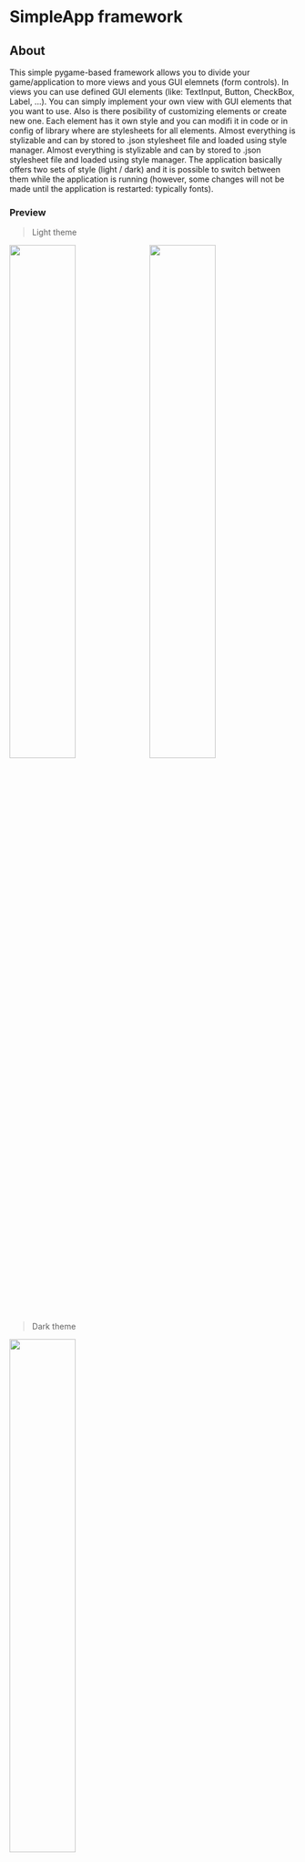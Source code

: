 # SimpleApp framework
## About
This simple pygame-based framework allows you to divide your game/application to more views and yous GUI elemnets (form controls). In views you can use defined GUI elements (like: TextInput, Button, CheckBox, Label, ...). You can simply implement your own view with GUI elements that you want to use. Also is there posibility of customizing elements or create new one. Each element has it own style and you can modifi it in code or in config of library where are stylesheets for all elements. Almost everything is stylizable and can by stored to .json stylesheet file and loaded using style manager.
Almost everything is stylizable and can by stored to .json stylesheet file and loaded using style manager. The application basically offers two sets of style (light / dark) and it is possible to switch between them while the application is running (however, some changes will not be made until the application is restarted: typically fonts).

### Preview
> Light theme
<div>
  <img src="./doc/img1.png" width="48%">
  <img src="./doc/img2.png" width="48%">
</div>

> Dark theme
<img src="./doc/img3.png" width="48%">

## How to use
Implement your own view:
```python
class View2(View):
    def __init__(self):
        # base contructor (set name and ID of view)
        super().__init__("View 2", VIEW2_ID)

    @overrides(View)
    def createEvt(self):
        # layout manager
        al = AbsoluteLayout(self)

        # button
        btn = Button(self, None, "Go to view 1")
        # assigns button to layout manager and set properties
        # [x_position, y_position, width, height]
        al.addElement(btn, ['25%', '85%', '50%', '40'])
        # on button click navigate to view with ID {VIEW1_ID}
        btn.setClickEvt(lambda btn: self.app.showViewWithID(VIEW1_ID))

        # add button to view element list
        self.addGUIElements([btn])

    @overrides(View)
    def closeEvt(self):
        pass

    @overrides(View)
    def openEvt(self):
        pass

    @overrides(View)
    def hideEvt(self):
        pass
        
    @overrides(View)
    def reloadStyleEvt(self):
        pass
```
In entry point of program create instance of Application, add your view, show some view and run app. For more detail usage of framework check main.py.
```python
view1 = View1()
view2 = View2()
app = Application([view1, view2], 30, 1, True)
app.init(640, 400, "Application", "")
app.showView(view1)
app.run()
```
&nbsp;
&nbsp;

## Application
The main component of the framework. Provides switched view work with them (rendering, events, updates, ...). Here I set the styles, icon, application name, window size, ...

---
```python
def __init__(self, views, fps=60, ups=60, dark=False)
```
  * Create instance of Application
  * __Parameters__
    * __views__: List with views (list element type: ```SimpleApp.application.View```)
    * __fps__: Rendering - Frame per second (type: ```int```)
    * __ups__: Updating - Updates per second (for example physics) (type: ```int```)
    * __dark__: If is "True" than load dark theme stylesheet (type: ```boolean```)
---

```python
def setFillColor(self, color)
```
  * Set default fill color for views of application
  * __Parameters__
    * __color__: Fill color (type: ```tuple```)

---
```python
def addView(self, view)
```
  * Add new view to application
  * __Parameters__
    * __view__: New view (type: ```SimpleApp.application.View```)

---
```python
def getStyleManager(self)
```
  * Get application style manager (type: ```SimpleApp.stylemanager.StyleManager ```)

---
```python
def reloadStyleSheet(self, styles_path)
```
  * Reload stylesheet
  * __Parameters__
    * __styles_path__: Path where is file with styles for all GUI elements  

---
```python
def reloadElementStyles(self)
```
  * Reload style of all elements (from all views of application)

---
```python
def removeView(self, view)
```
  * Remove view from application
  * __Parameters__
    * __view__: View to be removed (type: ```SimpleApp.application.View```)

---
```python
def getScreen(self)
```
  * Get screen of application (type: ```pygame.Surface```)

---
```python
def init(self, width, height, name, icon)
```
  * Init application
  * __Parameters__
    * __width__: Width of application window (type: ```int```)
    * __height__: Height of application window (type: ```int```)
    * __name__: Name of application (window title) (type: ```int```)
    * __icon__: Icon of application (type: ```int```)

---
```python
def run(self)
```
  * Run application loop (Returns False in case of fail) (type: ```boolean```)

---
```python
def close(self)
```
  * Close application

---
```python
def showView(self, view)
```
  * Close application
  * __Parameters__
    * __view__: View to be displayed in application
  * Return True in success (type: ```boolean```)

---
```python
def showViewWithName(self, name)
```
  * Show view with specific name
  * __Parameters__
    * __name__: Name of view (type: ```string```)

---
```python
def showViewWithID(self, id)
```
  * Show view with specif ID
  * __Parameters__
    * __id__: ID of view (type: ```int```)

&nbsp;
&nbsp;
## View
View represents the content/page of the application window that the user sees and with which he can interact.
```python
def __init__(self, name, id)
```
  * Create instance of Application
  * __Parameters__
    * __name__: Name of view (the name will be visible in the window title) (list element type: ```string```)
    * __id__: ID of view (can be used for navigation) (type: ```int```)

---
```python
def setID(self, id)
```
  * Set view ID
  * __Parameters__
    * __id__: New ID for view (type: ```int```)

---
```python
def addGUIElements(self, elements)
```
  * Add GUI elements to this view
  * __Parameters__
    * __elements__: List with GUI elements (list element type: ```SimpleApp.guielement.GUIElement```)

---
```python
def removeGUIElement(self, element)
```
  * Remove GUI element from view
  * __Parameters__
    * __element__: GUI element to be removed (type: ```SimpleApp.guielement.GUIElement```)

---
```python
@final 
def getApp(self)
```
  * Get reference on app (type: ```SimpleApp.application.Application```)

---
```python
def registerLayoutManager(self, layoutManager)
```
  * Register new layout manager
  * __Parameters__
    * __layoutManager__: New layout manager (type: ```SimpleApp.application.Layout```)

---
```python
def unregisterLayoutManager(self, layoutManager)
```
  * Unregister layout manager
  * __Parameters__
    * __layoutManager__: Layout manager (type: ```SimpleApp.application.Layout```)

---
```python
@final 
def getGUIElement(self)
```
  * Get list of GUIElements (list element type: ```SimpleApp.guielement.GUIElement```)

---
```python
def setDefaultCursor(self, cursor=pygame.SYSTEM_CURSOR_ARROW)
```
  * Set default cursor for view
  * __Parameters__
    * __cursor__: Default cursor (type: ```pygame.cursor constant```)

---
```python
def setFillColor(self, color)
```
  * Set view fill color
  * __Parameters__
    * __color__: View fill color (type: ```tuple```)

---
```python
@final 
def getFillColor(self)
```
  * Get view fill color (type: ```tuple```)

---
```python
def setVisibility(self, visible)
```
  * Set visibility of view
  * __Parameters__
    * __visible__: True=view is visible (type: ```boolean```)

---
```python
def setApplication(self, app)
```
  * Assigns application to this view
  * __Parameters__
    * __app__: Application (type: ```SimpleApp.application.Application```)

---
```python
@final 
def reloadElementStyle(self, list=None)
```
  * Reload style of all GUI elements from list (do not set "list" if you want all view elements)
  * __Parameters__
    * __list__: List with GUI elements (list element type: ```SimpleApp.guielement.GUIElement```)

---
```python
@abc.abstractmethod 
def createEvt(self)
```
  * Create event - when the application starting

---
```python
@abc.abstractmethod 
def closeEvt(self)
```
  * Close event - when the application closing

---
```python
@abc.abstractmethod 
def openEvt(self)
```
  * Open event - when the application show this view

---
```python
@abc.abstractmethod 
def hideEvt(self)
```
  * Hide event - when the application hide this view

---
```python
@abc.abstractmethod 
def reloadStyleEvt(self)
```
  * Reload style event - when the application reloading styles of view

---
```python
@abc.abstractmethod 
def findElement(self, list, procces_function=None)
```
  * Find element in "list of GUI elements" for which procces function return True
  * __Parameters__
    * __list__: List with GUI elements (list element type: ```SimpleApp.guielement.GUIElement```)
    * __procces_function__: True/False function, return first element for which return True

---
```python
@abc.abstractmethod 
def findElement(self, list, procces_function=None)
```
  * Find element in "list of GUI elements" for which procces function return True
  * __Parameters__
    * __list__: List with GUI elements (list element type: ```SimpleApp.guielement.GUIElement```)
    * __procces_function__: True/False function, return first element for which return True

&nbsp;
&nbsp;
## Style Manager
Provides style for each GUI element. Loading and preserves all application styles.

---
```python
def __init__(self, styles_path)
```
  * Create style manager
  * __Parameters__
    * __styles_path__: Path where is file with styles for all guil elements (type: ```string```)

---
```python
def init(self)
```
  * Init style manager

---
```python
def loadStyleSheet(self, styles_path)
```
  * Load stylesheet from file
  * __Parameters__
    * __styles_path__: Path where is file with styles for all guil elements (type: ```string```)

---
```python
def getStyleWithName(self, name)
```
  * Get style with specific name from stylsheet
  * __Parameters__
    * __name__: Name of style (type: ```string```)

---
```python
def getStyleWithName(self, name)
```
  * Get style with specific name from stylsheet
  * __Parameters__
    * __name__: Name of style (type: ```string```)

---
```python
def processStyle(self, name)
```
  * Some string values are replaced by an object if necessary
  * __Parameters__
    * __style__: Some style (type: ```dict```)


&nbsp;
&nbsp;
## GUI elements
### Base class
Base class for GUI elements

---
```python
def __init__(self, view, x, y, width, height, style, selected_cursor=pygame.SYSTEM_CURSOR_HAND)
```
  * Create GUIElement
  * __Parameters__
    * __x__: X position of Element (type: ```int```)
    * __y__: Y position of Element (type: ```int```)
    * __width__: Width position of Element (type: ```int```)
    * __height__: Height position of Element (type: ```int```)
    * __style__: Style of Element (type: ```dict```)
    * __selected_cursor__: The type of cursor that appears when this element is selected

---
```python
def setVisibility(self, visible)
```
  * Set visibility of element
  * __Parameters__
    * __visible__: True/False (type: ```boolean```)

---
```python
def isVisible(self)
```
  * Check if element is visible (type: ```boolean```)

---
```python
def setSelectCursor(self, cursor)
```
  * Set cursor type when this element is selected
  * __Parameters__
    * __cursor__: Type of cursor that appears when this element is selected (type: ```pygame cursor constant```)

---
```python
@final
def getSelectCursor(self)
```
  * Return cursor type when this element is selected (type: ```pygame cursor constant```)

---
```python
@final
def getView(self)
```
  * Get view to which the element belongs

---
```python
@final
def getX(self)
```
  * Get x position of this element (type: ```int```)

---
```python
@final
def getY(self)
```
  * Get y position of this element (type: ```int```)

---
```python
@final
def getWidth(self)
```
  * Get width of this element (type: ```int```)

---
```python
@final
def getHeight(self)
```
  * Get height of this element (type: ```int```)

---
```python
@final
def getStyle(self)
```
  * Get style of this element (type: ```dict```)

---
```python
def setX(self, x)
```
  * Set x position of this element
  * __Parameters__
    * __x__: New X position

---
```python
def setY(self, y)
```
  * Set y position of this element
  * __Parameters__
    * __y__: New Y position

---
```python
def setWidth(self, width)
```
  * Set width of this element
  * __Parameters__
    * __width__: New width of element

---
```python
def setHeight(self, height)
```
  * Set height of this element
  * __Parameters__
    * __height__: New height of element

---
```python
def setStyle(self, style)
```
  * Set style of this element
  * __Parameters__
    * __style__: New style of element

---
```python
def updateViewRect(self)
```
  * Update view rect of this element

---
```python
@final
def getViewRect(self)
```
  * Get view rect of this element (type: ```pygame.Rect```)

---
```python
@final
def select(self)
```
  * Select this element

---
```python
@final
def unSelect(self)
```
  * Unselect this element

---
```python
@final
def isSelected(self)
```
  * Check if element is selected (type: ```boolean```)

---
```python
@abc.abstractmethod
def draw(self, view, screen)
```
  * Draw element on screen
  * __Parameters__
    * __view__: View which is rendering this element
    * __scree__: Screen where element is rendered 

---
```python
@abc.abstractmethod
def processEvent(self, view, event)
```
  * Process event from view
  * __Parameters__
    * __view__: View which is sending event
    * __event__: Pygame event

---
```python
@abc.abstractmethod
def update(self, view)
```
  * Update element
  * __Parameters__
    * __view__: View which is updating this element


### Label
### Image
### Button
### Canvas
### Checkbox
### Radiobutton
### Slider
### Togglebutton
### Textinput
### Graph
### Vertical scrollbar
### Table
### Panel

### Tab Panel

&nbsp;
&nbsp;
## Layout managers
### Base class
Base layout class mainly consists from list of layout elements and an abstract ```updateLayout``` function. The layout element consists of a reference to the GUI element and properies for a specific layout manager.
* __Layout element structure:__ ```{"element": value1, "propt": value2}```

---
```python
def __init__(self, view, register=True)
```
  * Base layout class, automatically register layout manager to view
  * __Parameters__
    * __screen__: Pygame surface
    * __view__: View for which the layout manager will register
    * __register__: False: disable registration of this layout manager

---
```python
@final
def getLayoutElements(self)
```
  * Return all elements from layout

---
```python
def setElements(self, layoutElements)
```
  * Set new layout element list
  * __Parameters__
    * __layoutElements__: Layout element list

---
```python
def addElement(self, element, propt=None)
```
  * Add new layout element to layout manager
  * __Parameters__
    * __element__: GUIElement (type: ```SimpleApp.guielement.GUIElement```)
    * __propt__: Property of element for layout manager (LEFT, RIGHT, CENTER, ...) values denpends on manager

---
```python
@abc.abstractmethod
def updateLayout(self, width, height)
```
  * Update layout of all GUI elements
  * __Parameters__
    * __width__: Width of view screen   (type: ```int```)
    * __height__: Height of view screen   (type: ```int```)

### Absolute Layout
It is possible to set absolute position or size of each GUI element. Values can be set in % or px. If the value is set in %, it is then recalculated to px (in overrided method ```Layout.updateLayout```). So it is possible to set the element to be constantly in a certain position or to have a certain size.

---
```python
def __init__(self, view)
```
  * Create Absolute Layout, addElement(el, propt) -> propt : {x, y, width, height} (x, y, ...) value type: number in px ('50', '4', ...) or % ('20%', '5%', ...)
  * __Parameters__
    * __view__: View for which the layout manager will register

__Examples:__

Position only:
```python
al = AbsoluteLayout(self)
label = Label(self, None, "Label 1", True)
# set position of labe on 50% in X axis of view screen
# and 5% in Y axis of view screen
al.addElement(label, ['50%', '5%'])
```
All attributes:
```python
canvas = Canvas(self, None)
# set positon on [3%, 15%] and width on 45% and height on 40% of view screen size
al.addElement(canvas, ['3%', '15%', '45%', '40%'])
```
Pixel value:
```python
btn = Button(self, custom_btn_style, "Go to view 2")
# height of button set on 40px
al.addElement(btn, ['25%', '60%', '50%', '40'])
```

### Relative Layout
For this layout manager are there two types of elements (parent and child). The layout manager does not affect the element that is defined as the "parent". All elements defined as "child" start stacking behind the parent element in a defined axis (horizontal or vertical).

---
```python
def __init__(self, view, horizontal)
```
  * Create Relative Layout, addElement(el, propt) -> "parent" (his position does not change), "child" (his position depends on the parent)
  * __Parameters__
    * __view__: View for which the layout manager will register
    * __horizontal__: True=elements will stacking in horizontal axis 

__Examples:__
```python
al = AbsoluteLayout(self)
rl = RelativeLayout(self, True)
checkbox1 = CheckBox(self, None, "Check box 1", True, 20)
# absolut layout can set positon of parent 
# (this work only if instance of AbsoluteLayout is created before RelativeLayout!!!!!!)
al.addElement(checkbox1, ['10%', '75%'])
# checkbox1 defined as parent
rl.addElement(checkbox1, "parent")
checkbox2 = CheckBox(self, None, "Check box 2", True, 20)
rl.addElement(checkbox2, "child")
checkbox3 = CheckBox(self, None, "Check box 3", True, 20)
rl.addElement(checkbox3, "child")
```
